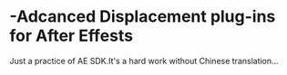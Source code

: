 # -Adcanced Displacement plug-ins for After Effests
Just a practice of AE SDK.It's a hard work without Chinese translation...
